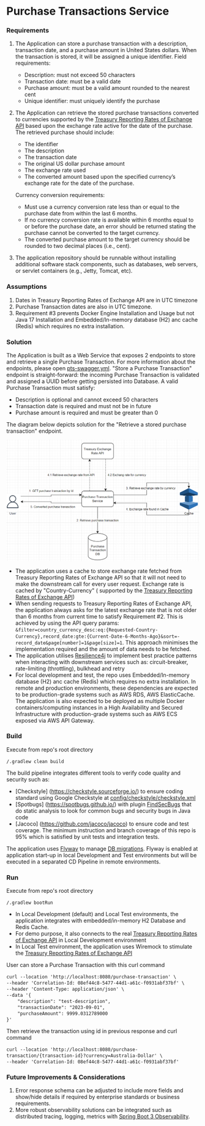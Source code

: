 # Purchase Transactions Service

### Requirements

1. The Application can store a purchase transaction with a description, transaction date, and a purchase amount in
   United States dollars. When the transaction is stored, it will be assigned a unique
   identifier. Field requirements:
    * Description: must not exceed 50 characters
    * Transaction date: must be a valid date
    * Purchase amount: must be a valid amount rounded to the nearest cent
    * Unique identifier: must uniquely identify the purchase
2. The Application can retrieve the stored purchase transactions converted to currencies supported by the [Treasury
   Reporting Rates of Exchange API](https://fiscaldata.treasury.gov/datasets/treasury-reporting-rates-exchange/treasury-reporting-rates-of-exchange)
   based upon the exchange rate active for the date of the purchase. The retrieved purchase should include:
    * The identifier
    * The description
    * The transaction date
    * The original US dollar purchase amount
    * The exchange rate used
    * The converted amount based upon the specified currency’s exchange rate for the date of the purchase.

   Currency conversion requirements:
    * Must use a currency conversion rate less than or equal to the purchase date from within the last 6 months.
    * If no currency conversion rate is available within 6 months equal to or before the purchase date, an error should
      be returned stating the purchase cannot be converted to the target currency.
    * The converted purchase amount to the target currency should be rounded to two decimal places (i.e., cent).
3. The application repository should be runnable without installing additional software stack components, such as
   databases, web servers, or servlet containers (e.g., Jetty, Tomcat, etc).

### Assumptions

1. Dates in Treasury Reporting Rates of Exchange API are in UTC timezone
2. Purchase Transaction dates are also in UTC timezone.
3. Requirement #3 prevents Docker Engine Installation and Usage but not Java 17 Installation and Embedded/In-memory
   database (H2) anc cache (Redis) which requires no extra installation.

### Solution

The Application is built as a Web Service that exposes 2 endpoints to store and retrieve a single Purchase Transaction.
For more information about the endpoints, please open [pts-swagger.yml](pts-swagger.yml). "Store a Purchase Transaction"
endpoint is straight-forward: the incoming Purchase Transaction is validated and assigned
a UUID before getting persisted into Database. A valid Purchase Transaction must satisfy:

* Description is optional and cannot exceed 50 characters
* Transaction date is required and must not be in future
* Purchase amount is required and must be greater than 0

The diagram below depicts solution for the "Retrieve a stored purchase
transaction" endpoint.

![Purchase Tranasction Service - Solution.PNG](diagrams%2FPurchase%20Tranasction%20Service%20-%20Solution.PNG)

* The application uses a cache to store exchange rate fetched from Treasury Reporting Rates of Exchange API so that it
  will not need to make the downstream call for every user request. Exchange rate is cached by "Country-Currency" (
  supported by the [Treasury
  Reporting Rates of Exchange API](https://fiscaldata.treasury.gov/datasets/treasury-reporting-rates-exchange/treasury-reporting-rates-of-exchange))
* When sending requests to Treasury Reporting Rates of Exchange API, the application always asks for the
  latest exchange rate that is not older than 6 months from current time to satisfy Requirement #2. This is achieved by
  using the API query
  params: `&filter=country_currency_desc:eq:{Requested-Country-Currency},record_date:gte:{Current-Date-6-Months-Ago}&sort=-record_date&page[number]=1&page[size]=1`.
  This approach minimises the implementation required and the amount of data needs to be fetched.
* The application utilises [Resilience4j](https://resilience4j.readme.io/docs/getting-started-3) to implement best
  practice patterns when interacting with downstream services such as: circuit-breaker, rate-limiting (throttling),
  bulkhead and retry
* For local development and test, the repo uses Embedded/In-memory database (H2) anc cache (Redis) which requires no
  extra installation. In remote and production environments, these dependencies are expected to be production-grade
  systems such as AWS RDS, AWS ElasticCache. The application is also expected to be deployed as multiple Docker
  containers/computing instances in a High Availability and Secured Infrastructure with production-grade systems such as
  AWS ECS exposed via AWS API Gateway.

### Build

Execute from repo's root directory

```
/.gradlew clean build
```

The build pipeline integrates different tools to verify code quality and security such as:

* [Checkstyle] (https://checkstyle.sourceforge.io/) to ensure coding standard using Google Checkstyle
  at [config/checkstyle/checkstyle.xml](config/checkstyle/checkstyle.xml)
* [Spotbugs] (https://spotbugs.github.io/) with plugin [FindSecBugs](https://find-sec-bugs.github.io/) that do static
  analysis to look for common bugs and security bugs in Java code
* [Jacoco] (https://github.com/jacoco/jacoco) to ensure code and test coverage. The minimum instruction
  and branch coverage of this repo is 95% which is satisfied by unit tests and integration tests.

The application uses [Flyway](https://flywaydb.org/) to manage [DB migrations](src/main/resources/db/migration). Flyway
is enabled at application start-up in local Development and Test environments but will be executed in a separated CD
Pipeline in remote environments.

### Run

Execute from repo's root directory

```
/.gradlew bootRun
```

* In Local Development (default) and Local Test environments, the application integrates with embedded/in-memory H2
  Database and Redis Cache.
* For demo purpose, it also connects to the real [Treasury
  Reporting Rates of Exchange API](https://fiscaldata.treasury.gov/datasets/treasury-reporting-rates-exchange/treasury-reporting-rates-of-exchange)
  in Local Development environment
* In Local Test environment, the application uses Wiremock to stimulate the [Treasury
  Reporting Rates of Exchange API](https://fiscaldata.treasury.gov/datasets/treasury-reporting-rates-exchange/treasury-reporting-rates-of-exchange)

User can store a Purchase Transaction with this curl command

```
curl --location 'http://localhost:8080/purchase-transaction' \
--header 'Correlation-Id: 08ef44c8-5477-44d1-a61c-f0931abf37bf' \
--header 'Content-Type: application/json' \
--data '{
    "description": "test-description",
    "transactionDate": "2023-09-01",
    "purchaseAmount": 9999.0312789000
}'
```

Then retrieve the transaction using id in previous response and curl command

```
curl --location 'http://localhost:8080/purchase-transaction/{transaction-id}?currency=Australia-Dollar' \
--header 'Correlation-Id: 08ef44c8-5477-44d1-a61c-f0931abf37bf'
```

### Future Improvements & Considerations

1. Error response schema can be adjusted to include more fields and show/hide details if required by enterprise
   standards or business requirements.
2. More robust observability solutions can be integrated such as distributed tracing, logging, metrics
   with [Spring Boot 3 Observability](https://spring.io/blog/2022/10/12/observability-with-spring-boot-3).
